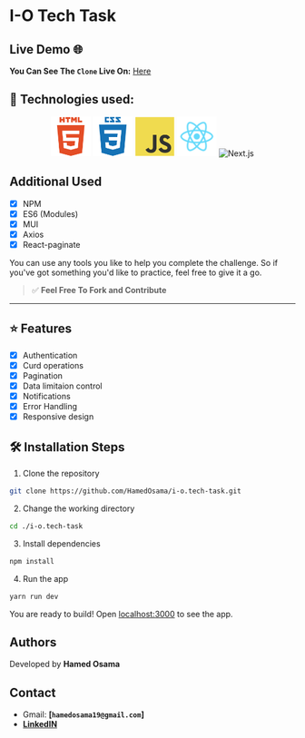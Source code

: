 # I-O Tech Task

## Live Demo 🌐

**You Can See The `Clone` Live On:** [Here](https://i-o-tech-task.vercel.app)

## :rocket: Technologies used:

<p align="center">
<img src="https://github.com/devicons/devicon/blob/master/icons/html5/html5-plain-wordmark.svg" alt="html5" width="70" height="70"/>
<img src="https://github.com/devicons/devicon/blob/master/icons/css3/css3-plain-wordmark.svg" alt="css3" width="70" height="70"/>
<img src="https://github.com/devicons/devicon/blob/master/icons/javascript/javascript-original.svg" alt="javascript" width="70" height="70"/>
<img src="https://raw.githubusercontent.com/github/explore/80688e429a7d4ef2fca1e82350fe8e3517d3494d/topics/react/react.png" alt="React"  width="70" height="70"/>
<img src="https://upload.wikimedia.org/wikipedia/commons/thumb/8/8e/Nextjs-logo.svg/800px-Nextjs-logo.svg.png" alt="Next.js"  width="70" height="70"/>
</p>


## Additional Used
-  [x] NPM
-  [x] ES6 (Modules)
-  [x] MUI
-  [x] Axios
-  [x] React-paginate

You can use any tools you like to help you complete the challenge. So if you've got something you'd like to practice, feel free to give it a go.

> ✅ **Feel Free To Fork and Contribute**

---

## ⭐ Features

-  [x] Authentication
-  [x] Curd operations
-  [x] Pagination
-  [x] Data limitaion control
-  [x] Notifications
-  [x] Error Handling
-  [x] Responsive design

## 🛠️ Installation Steps

1. Clone the repository

```bash
git clone https://github.com/HamedOsama/i-o.tech-task.git
```

2. Change the working directory

```bash
cd ./i-o.tech-task
```

3. Install dependencies

```bash
npm install
```

4. Run the app

```bash
yarn run dev
```

You are ready to build! Open [localhost:3000](http://localhost:3000/) to see the app.
## Authors

Developed by **Hamed Osama**

## Contact

-   Gmail: **[`hamedosama19@gmail.com`]**
-   **[LinkedIN](https://www.linkedin.com/in/hamed-osama-70b838206/)**

